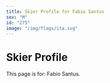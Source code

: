 ```yaml
---
title: Skier Profile for Fabio Santus
sex: "M"
id: "275"
image: "/img/flags/ita.svg" 
---
```


# Skier Profile

This page is for: Fabio Santus.
    
